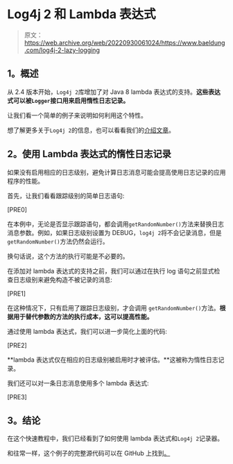 # Log4j 2 和 Lambda 表达式

> 原文：<https://web.archive.org/web/20220930061024/https://www.baeldung.com/log4j-2-lazy-logging>

## **1。概述**

从 2.4 版本开始，`Log4j 2`库增加了对 Java 8 lambda 表达式的支持。**这些表达式可以被`Logger`接口用来启用惰性日志记录。**

让我们看一个简单的例子来说明如何利用这个特性。

想了解更多关于`Log4j 2`的信息，也可以看看我们的[介绍文章](/web/20220727063741/https://www.baeldung.com/log4j2-appenders-layouts-filters)。

## **2。使用 Lambda 表达式的惰性日志记录**

如果没有启用相应的日志级别，避免计算日志消息可能会提高使用日志记录的应用程序的性能。

首先，让我们看看跟踪级别的简单日志语句:

[PRE0]

在本例中，无论是否显示跟踪语句，都会调用`getRandomNumber()`方法来替换日志消息参数。例如，如果日志级别设置为 DEBUG，`log4j 2`将不会记录消息，但是`getRandomNumber()`方法仍然会运行。

换句话说，这个方法的执行可能是不必要的。

在添加对 lambda 表达式的支持之前，我们可以通过在执行 log 语句之前显式检查日志级别来避免构造不被记录的消息:

[PRE1]

在这种情况下，只有启用了跟踪日志级别，才会调用 `getRandomNumber()`方法。**根据用于替代参数的方法的执行成本，这可以提高性能。**

通过使用 lambda 表达式，我们可以进一步简化上面的代码:

[PRE2]

**lambda 表达式仅在相应的日志级别被启用时才被评估。**这被称为惰性日志记录。

我们还可以对一条日志消息使用多个 lambda 表达式:

[PRE3]

## **3。结论**

在这个快速教程中，我们已经看到了如何使用 lambda 表达式和`Log4j 2`记录器。

和往常一样，这个例子的完整源代码可以在 GitHub 上找到[。](https://web.archive.org/web/20220727063741/https://github.com/eugenp/tutorials/tree/master/logging-modules/log4j2)
